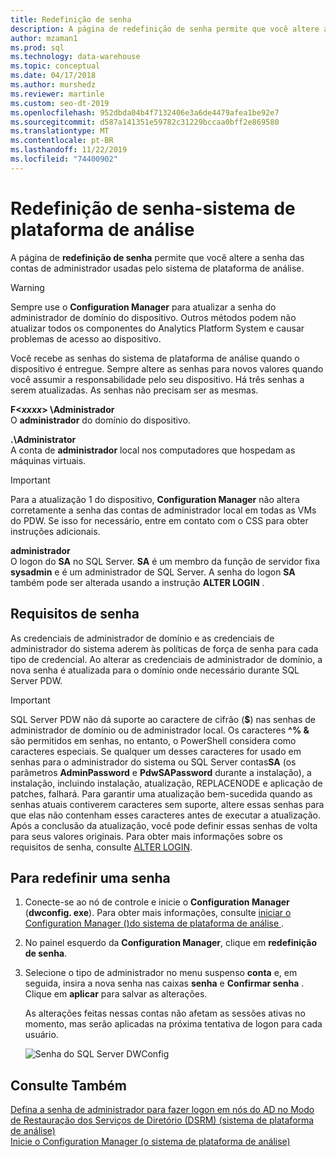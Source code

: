 ```yaml
---
title: Redefinição de senha
description: A página de redefinição de senha permite que você altere a senha das contas de administrador usadas pelo sistema de plataforma de análise.
author: mzaman1
ms.prod: sql
ms.technology: data-warehouse
ms.topic: conceptual
ms.date: 04/17/2018
ms.author: murshedz
ms.reviewer: martinle
ms.custom: seo-dt-2019
ms.openlocfilehash: 952dbda04b4f7132406e3a6de4479afea1be92e7
ms.sourcegitcommit: d587a141351e59782c31229bccaa0bff2e869580
ms.translationtype: MT
ms.contentlocale: pt-BR
ms.lasthandoff: 11/22/2019
ms.locfileid: "74400902"
---
```

# <a name="password-reset---analytics-platform-system"></a>Redefinição de senha-sistema de plataforma de análise
A página de **redefinição de senha** permite que você altere a senha das contas de administrador usadas pelo sistema de plataforma de análise.  
  
> [!WARNING]  
> Sempre use o **Configuration Manager** para atualizar a senha do administrador de domínio do dispositivo. Outros métodos podem não atualizar todos os componentes do Analytics Platform System e causar problemas de acesso ao dispositivo.  
  
Você recebe as senhas do sistema de plataforma de análise quando o dispositivo é entregue. Sempre altere as senhas para novos valores quando você assumir a responsabilidade pelo seu dispositivo. Há três senhas a serem atualizadas. As senhas não precisam ser as mesmas.  
  
**F<*xxxx*> \Administrador**  
O **administrador** do domínio do dispositivo.  
  
**.\Administrator**  
A conta de **administrador** local nos computadores que hospedam as máquinas virtuais.  
  
> [!IMPORTANT]  
> Para a atualização 1 do dispositivo, **Configuration Manager** não altera corretamente a senha das contas de administrador local em todas as VMs do PDW. Se isso for necessário, entre em contato com o CSS para obter instruções adicionais.  
  
**administrador**  
O logon do **SA** no SQL Server. **SA** é um membro da função de servidor fixa **sysadmin** e é um administrador de SQL Server. A senha do logon **SA** também pode ser alterada usando a instrução **ALTER LOGIN** .  
  
## <a name="password-requirements"></a>Requisitos de senha  
As credenciais de administrador de domínio e as credenciais de administrador do sistema aderem às políticas de força de senha para cada tipo de credencial. Ao alterar as credenciais de administrador de domínio, a nova senha é atualizada para o domínio onde necessário durante SQL Server PDW.  
  
> [!IMPORTANT]  
> SQL Server PDW não dá suporte ao caractere de cifrão (**$**) nas senhas de administrador de domínio ou de administrador local. Os caracteres **^% &** são permitidos em senhas, no entanto, o PowerShell considera como caracteres especiais. Se qualquer um desses caracteres for usado em senhas para o administrador do sistema ou SQL Server contas**SA** (os parâmetros **AdminPassword** e **PdwSAPassword** durante a instalação), a instalação, incluindo instalação, atualização, REPLACENODE e aplicação de patches, falhará. Para garantir uma atualização bem-sucedida quando as senhas atuais contiverem caracteres sem suporte, altere essas senhas para que elas não contenham esses caracteres antes de executar a atualização. Após a conclusão da atualização, você pode definir essas senhas de volta para seus valores originais. Para obter mais informações sobre os requisitos de senha, consulte [ALTER LOGIN](../t-sql/statements/alter-login-transact-sql.md).  
  
## <a name="to-reset-a-password"></a>Para redefinir uma senha  
  
1.  Conecte-se ao nó de controle e inicie o **Configuration Manager** (**dwconfig. exe**). Para obter mais informações, consulte [iniciar o Configuration Manager &#40;&#41;do sistema de plataforma de análise ](launch-the-configuration-manager.md).  
  
2.  No painel esquerdo da **Configuration Manager**, clique em **redefinição de senha**.  
  
3.  Selecione o tipo de administrador no menu suspenso **conta** e, em seguida, insira a nova senha nas caixas **senha** e **Confirmar senha** . Clique em **aplicar** para salvar as alterações.  
  
    As alterações feitas nessas contas não afetam as sessões ativas no momento, mas serão aplicadas na próxima tentativa de logon para cada usuário.  
  
    ![Senha do SQL Server DWConfig](./media/password-reset/SQL_Server_PDW_DWConfig_TopPW.png "SQL_Server_PDW_DWConfig_TopPW")  
  
## <a name="see-also"></a>Consulte Também  
[Defina a senha de administrador para fazer logon em nós do AD no Modo de Restauração dos Serviços de Diretório &#40;DSRM&#41; &#40;sistema de plataforma de análise&#41;](set-admin-password-for-logging-on-to-ad-nodes-in-directory-services-restore-mode.md)  
[Inicie o Configuration Manager &#40;o sistema de plataforma de análise&#41;](launch-the-configuration-manager.md)  
  
